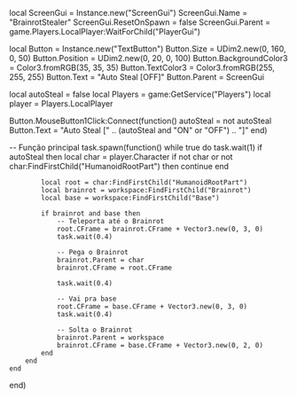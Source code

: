 local ScreenGui = Instance.new("ScreenGui")
ScreenGui.Name = "BrainrotStealer"
ScreenGui.ResetOnSpawn = false
ScreenGui.Parent = game.Players.LocalPlayer:WaitForChild("PlayerGui")

local Button = Instance.new("TextButton")
Button.Size = UDim2.new(0, 160, 0, 50)
Button.Position = UDim2.new(0, 20, 0, 100)
Button.BackgroundColor3 = Color3.fromRGB(35, 35, 35)
Button.TextColor3 = Color3.fromRGB(255, 255, 255)
Button.Text = "Auto Steal [OFF]"
Button.Parent = ScreenGui

local autoSteal = false
local Players = game:GetService("Players")
local player = Players.LocalPlayer

Button.MouseButton1Click:Connect(function()
	autoSteal = not autoSteal
	Button.Text = "Auto Steal [" .. (autoSteal and "ON" or "OFF") .. "]"
end)

-- Função principal
task.spawn(function()
	while true do
		task.wait(1)
		if autoSteal then
			local char = player.Character
			if not char or not char:FindFirstChild("HumanoidRootPart") then continue end
			
			local root = char:FindFirstChild("HumanoidRootPart")
			local brainrot = workspace:FindFirstChild("Brainrot")
			local base = workspace:FindFirstChild("Base")

			if brainrot and base then
				-- Teleporta até o Brainrot
				root.CFrame = brainrot.CFrame + Vector3.new(0, 3, 0)
				task.wait(0.4)

				-- Pega o Brainrot
				brainrot.Parent = char
				brainrot.CFrame = root.CFrame

				task.wait(0.4)

				-- Vai pra base
				root.CFrame = base.CFrame + Vector3.new(0, 3, 0)
				task.wait(0.4)

				-- Solta o Brainrot
				brainrot.Parent = workspace
				brainrot.CFrame = base.CFrame + Vector3.new(0, 2, 0)
			end
		end
	end
end)
